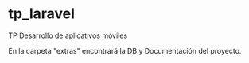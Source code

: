 # tp_laravel
TP Desarrollo de aplicativos móviles

En la carpeta "extras" encontrará la DB y Documentación del proyecto.
